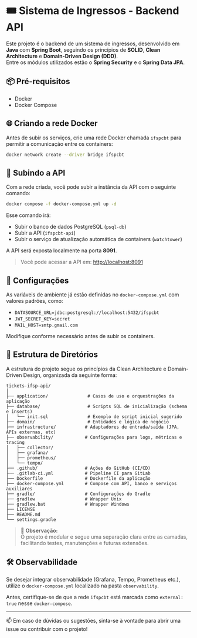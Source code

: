 
# 🎟️ Sistema de Ingressos - Backend API

Este projeto é o backend de um sistema de ingressos, desenvolvido em **Java** com **Spring Boot**, seguindo os princípios de **SOLID**, **Clean Architecture** e **Domain-Driven Design (DDD)**.  
Entre os módulos utilizados estão o **Spring Security** e o **Spring Data JPA**.

## 📦 Pré-requisitos

- Docker
- Docker Compose

## 🌐 Criando a rede Docker

Antes de subir os serviços, crie uma rede Docker chamada `ifspcbt` para permitir a comunicação entre os containers:

```bash
docker network create --driver bridge ifspcbt
```

## 🚀 Subindo a API

Com a rede criada, você pode subir a instância da API com o seguinte comando:
```bash
docker compose -f docker-compose.yml up -d
```

Esse comando irá:

- Subir o banco de dados PostgreSQL (`psql-db`)
- Subir a API (`ifspcbt-api`)
- Subir o serviço de atualização automática de containers (`watchtower`)

A API será exposta localmente na porta **8091**.

> Você pode acessar a API em: [http://localhost:8091](http://localhost:8091)

## 🔐 Configurações

As variáveis de ambiente já estão definidas no `docker-compose.yml` com valores padrões, como:

- `DATASOURCE_URL=jdbc:postgresql://localhost:5432/ifspcbt`
- `JWT_SECRET_KEY=secret`
- `MAIL_HOST=smtp.gmail.com`

Modifique conforme necessário antes de subir os containers.

## 📁 Estrutura de Diretórios

A estrutura do projeto segue os princípios da Clean Architecture e Domain-Driven Design, organizada da seguinte forma:

```
tickets-ifsp-api/
│
├── application/               # Casos de uso e orquestrações da aplicação
├── database/                  # Scripts SQL de inicialização (schema e inserts)
│   └── init.sql               # Exemplo de script inicial sugerido
├── domain/                    # Entidades e lógica de negócio
├── infrastructure/           # Adaptadores de entrada/saída (JPA, APIs externas, etc)
├── observability/            # Configurações para logs, métricas e tracing
│   ├── collector/
│   ├── grafana/
│   ├── prometheus/
│   └── tempo/
├── .github/                  # Ações do GitHub (CI/CD)
├── .gitlab-ci.yml            # Pipeline CI para GitLab
├── Dockerfile                # Dockerfile da aplicação
├── docker-compose.yml        # Compose com API, banco e serviços auxiliares
├── gradle/                   # Configurações do Gradle
├── gradlew                   # Wrapper Unix
├── gradlew.bat               # Wrapper Windows
├── LICENSE
├── README.md
└── settings.gradle
```

> 🧠 **Observação:**  
> O projeto é modular e segue uma separação clara entre as camadas, facilitando testes, manutenções e futuras extensões.

## 🛠️ Observabilidade

Se desejar integrar observabilidade (Grafana, Tempo, Prometheus etc.), utilize o `docker-compose.yml` localizado na pasta `observability`.

Antes, certifique-se de que a rede `ifspcbt` está marcada como `external: true` nesse `docker-compose`.

---

📫 Em caso de dúvidas ou sugestões, sinta-se à vontade para abrir uma issue ou contribuir com o projeto!